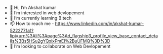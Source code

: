 - 👋 Hi, I’m Akshat kumar
- 👀 I’m interested in web devlopement
- 🌱 I’m currently learning B.tech
- 📫 How to reach me - https://www.linkedin.com/in/akshat-kumar-5222771a1?lipi=urn%3Ali%3Apage%3Ad_flagship3_profile_view_base_contact_details%3Bs5HSu2gYQxixPmEl%2BuUFMQ%3D%3D
- 💞️ I’m looking to collaborate on Web Devlopement

<!---
Akshatkr25/Akshatkr25 is a ✨ special ✨ repository because its `README.md` (this file) appears on your GitHub profile.
You can click the Preview link to take a look at your changes.
--->
